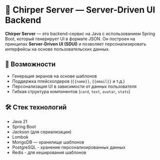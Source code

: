 # 🧩 Chirper Server — Server-Driven UI Backend

**Chirper Server** — это backend-сервис на Java с использованием Spring Boot, который генерирует UI в формате JSON. Он построен на принципах **Server-Driven UI (SDUI)** и позволяет персонализировать интерфейсы на основе пользовательских данных.

## 🚀 Возможности

- Генерация экранов на основе шаблонов
- Поддержка плейсхолдеров (`{{name}}`, `{{email}}` и т.д.)
- Персонализация UI в зависимости от данных пользователя
- Гибкая структура компонентов (`card`, `text`, `avatar`, `stats`)

## 🛠️ Стек технологий

- Java 21
- Spring Boot
- Jackson (для сериализации)
- Lombok
- MongoDB — хранилище шаблонов
- PostgreSQL - хранение персонализированных данных
- Redis - для кеширования шаблонов

